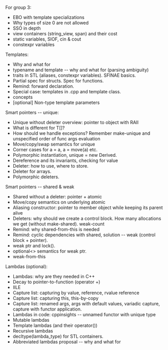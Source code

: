 For group 3:

- EBO with template specializations
- Why types of size 0 are not allowed
- SSO in depth
- view containers (string_view, span) and their cost
- static variables, SIOF, cin & cout
- constexpr variables

Templates:

- Why and what for
- typename and template -- why and what for (parsing ambiguity)
- traits in STL (aliases, constexpr variables). SFINAE basics.
- Partial spec for structs. Spec for functions.
- Remind: forward declaration.
- Special case: templates in .cpp and template class.
- concepts
- [optional] Non-type template parameters

Smart pointers -- unique:

- Unique without deleter overview: pointer to object with RAII
- What is different for T[]?
- How should we handle exceptions? Remember make-unique and unspecified order of func args evaluation
- Move/copy/swap semantics for unique
- Corner cases for a = a, a = move(a) etc.
- Polymorphic instantiation, unique<Base> = new Derived.
- Dereference and its invariants, checking for value
- Deleter: how to use, where to store.
- Deleter for arrays.
- Polymorphic deleters.

Smart pointers -- shared & weak

- Shared without a deleter: pointer + atomic
- Move/copy semantics on underlying atomic
- Aliasing constructor: pointer to member object while keeping its parent alive
- Deleters: why should we create a control block. How many allocations we get (without make-shared). weak-count
- Remind: why shared-from-this is needed
- Remind: cyclic dependencies with shared, solution -- weak (control block + pointer).
- weak ptr and lock().
- optional<> semantics for weak ptr.
- weak-from-this

Lambdas (optional):

- Lambdas: why are they needed in C++
- Decay to pointer-to-function (operator +)
- IILE
- Capture list: capturing by value, reference, rvalue reference
- Capture list: capturing this, this-by-copy
- Capture list: renamed args, args with default values, variadic capture, capture with functor application.
- Lambdas in code: cppinsights -- unnamed functor with unique type
- Mutable lambdas
- Template lambdas (and their operator())
- Recursive lambdas
- decltype(lambda_type) for STL containers.
- Abbreviated lambdas proposal -- why and what for
